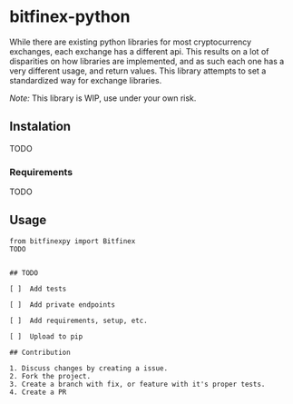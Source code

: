 # bitfinex-python

While there are existing python libraries for most cryptocurrency exchanges,
each exchange has a different api. This results on a lot of disparities on how libraries are implemented, and as such each one has a very different usage, and return values. This library attempts to set a standardized way for exchange libraries.

*Note:* This library is WIP, use under your own risk.


## Instalation
TODO

### Requirements
TODO

## Usage

```
from bitfinexpy import Bitfinex
TODO


## TODO

[ ]  Add tests

[ ]  Add private endpoints

[ ]  Add requirements, setup, etc.

[ ]  Upload to pip

## Contribution

1. Discuss changes by creating a issue.
2. Fork the project.
3. Create a branch with fix, or feature with it's proper tests.
4. Create a PR
